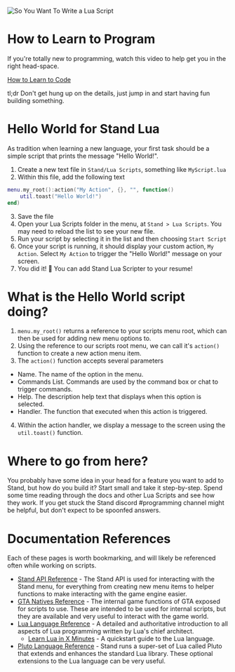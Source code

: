 
![So You Want To Write a Lua Script](https://i.imgflip.com/8v65ni.jpg)

# How to Learn to Program

If you're totally new to programming,
watch this video to help get you in the right head-space.

[How to Learn to Code](https://www.youtube.com/watch?v=mvK0UzFNw1Q)

tl;dr Don't get hung up on the details, just jump in and start having fun building something.

# Hello World for Stand Lua

As tradition when learning a new language, your first task should be a
simple script that prints the message "Hello World!".

1. Create a new text file  in `Stand/Lua Scripts`, something like `MyScript.lua`
2. Within this file, add the following text
```lua
menu.my_root():action("My Action", {}, "", function()
    util.toast("Hello World!")
end)
```
3. Save the file
4. Open your Lua Scripts folder in the menu, at `Stand > Lua Scripts`.
   You may need to reload the list to see your new file.
5. Run your script by selecting it in the list and then choosing `Start Script`
6. Once your script is running, it should display your custom action, `My Action`.
   Select `My Action` to trigger the "Hello World!" message on your screen.
7. You did it! 🎉 You can add Stand Lua Scripter to your resume!

# What is the Hello World script doing?

1. `menu.my_root()` returns a reference to your scripts menu root, which can then be used for adding new menu options to.
2. Using the reference to our scripts root menu, we can call it's `action()` function to create a new action menu item.
3. The `action()` function accepts several parameters
- Name. The name of the option in the menu.
- Commands List. Commands are used by the command box or chat to trigger commands.
- Help. The description help text that displays when this option is selected.
- Handler. The function that executed when this action is triggered.
4. Within the action handler, we display a message to the screen using the `util.toast()` function.

# Where to go from here?

You probably have some idea in your head for a feature you want to add to Stand,
but how do you build it? Start small and take it step-by-step.
Spend some time reading through the docs and other Lua Scripts and see how they work.
If you get stuck the Stand discord #programming channel might be helpful, 
but don't expect to be spoonfed answers.

# Documentation References

Each of these pages is worth bookmarking, and will likely be referenced often
while working on scripts.

- [Stand API Reference](https://std.gg/scripting) -
The Stand API is used for interacting with the Stand menu, for everything from creating new menu items
to helper functions to make interacting with the game engine easier.
- [GTA Natives Reference](https://nativedb.dotindustries.dev/natives) -
The internal game functions of GTA exposed for scripts to use. These are intended to be used for internal scripts,
but they are available and very useful to interact with the game world.
- [Lua Language Reference](https://www.lua.org/manual/5.4/manual.html) - 
A detailed and authoritative introduction to all aspects of Lua programming written by Lua's chief architect.
  - [Learn Lua in X Minutes](https://learnxinyminutes.com/docs/lua/) - 
  A quickstart guide to the Lua language.
- [Pluto Language Reference](https://pluto.do/docs) - 
Stand runs a super-set of Lua called Pluto that extends and enhances the standard Lua library.
These optional extensions to the Lua language can be very useful.
